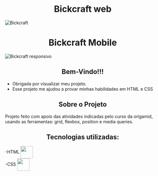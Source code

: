 # <center>Bickcraft web</center>

![Bickcraft](https://user-images.githubusercontent.com/85465530/180233128-107114e8-418a-4c09-9378-e113c9e428bf.gif)


# <center> Bickcraft Mobile </center>

![Bickcraft responsivo](https://user-images.githubusercontent.com/85465530/180233119-0b6e403e-166d-4a54-bea3-c0de8b0a4205.gif)

## <center> Bem-Vindo!!!</center>
* Obrigada por visualizar meu projeto.
* Esse projeto me ajudou a provar minhas habilidades em HTML e CSS

## <center>Sobre o Projeto</center>

Projeto feito com apoio das atividades indicadas pelo curso da origamid, usando as ferramentas: grid, flexbox, position e media queries.

## <center>Tecnologias utilizadas:</center>

-HTML <img src="https://cdn.jsdelivr.net/gh/devicons/devicon/icons/html5/html5-original-wordmark.svg" height="40" widht="40" align="center" />
<br>
-CSS  <img src="https://cdn.jsdelivr.net/gh/devicons/devicon/icons/css3/css3-original-wordmark.svg" height="40" width="40" align="center"  />
